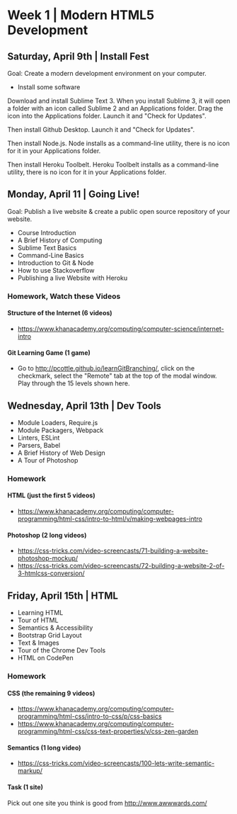 
# Week 1 | Modern HTML5 Development




## Saturday, April 9th | Install Fest

Goal: Create a modern development environment on your computer.

- Install some software

Download and install Sublime Text 3. When you install Sublime 3, it will open a folder with an icon called Sublime 2 and an Applications folder. Drag the icon into the Applications folder. Launch it and "Check for Updates".

Then install Github Desktop. Launch it and "Check for Updates".

Then install Node.js. Node installs as a command-line utility, there is no icon for it in your Applications folder.

Then install Heroku Toolbelt. Heroku Toolbelt installs as a command-line utility, there is no icon for it in your Applications folder.





## Monday, April 11 | Going Live!

Goal: Publish a live website & create a public open source repository of your website.

- Course Introduction
- A Brief History of Computing
- Sublime Text Basics
- Command-Line Basics
- Introduction to Git & Node
- How to use Stackoverflow
- Publishing a live Website with Heroku



### Homework, Watch these Videos

#### Structure of the Internet (6 videos)
- https://www.khanacademy.org/computing/computer-science/internet-intro

#### Git Learning Game (1 game)
- Go to http://pcottle.github.io/learnGitBranching/, click on the checkmark, select the "Remote" tab at the top of the modal window. Play through the 15 levels shown here.



## Wednesday, April 13th | Dev Tools

- Module Loaders, Require.js
- Module Packagers, Webpack
- Linters, ESLint
- Parsers, Babel
- A Brief History of Web Design
- A Tour of Photoshop

### Homework

#### HTML (just the first 5 videos)
- https://www.khanacademy.org/computing/computer-programming/html-css/intro-to-html/v/making-webpages-intro

#### Photoshop (2 long videos)
- https://css-tricks.com/video-screencasts/71-building-a-website-photoshop-mockup/
- https://css-tricks.com/video-screencasts/72-building-a-website-2-of-3-htmlcss-conversion/


## Friday, April 15th | HTML

- Learning HTML
- Tour of HTML
- Semantics & Accessibility
- Bootstrap Grid Layout
- Text & Images
- Tour of the Chrome Dev Tools
- HTML on CodePen

### Homework

#### CSS (the remaining 9 videos)
- https://www.khanacademy.org/computing/computer-programming/html-css/intro-to-css/p/css-basics
- https://www.khanacademy.org/computing/computer-programming/html-css/css-text-properties/v/css-zen-garden

#### Semantics (1 long video)
- https://css-tricks.com/video-screencasts/100-lets-write-semantic-markup/

#### Task (1 site)
Pick out one site you think is good from http://www.awwwards.com/



